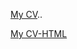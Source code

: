 [My CV](https://lokshynahanna.github.io/rsschool-cv/cv)..

[My CV-HTML](https://lokshynahanna.github.io/rsschool-cv/)
